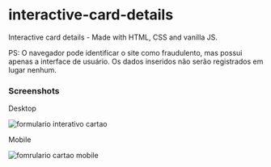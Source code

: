 # interactive-card-details
Interactive card details - Made with HTML, CSS and vanilla JS.

PS: O navegador pode identificar o site como fraudulento, mas possui apenas a interface de usuário. Os dados inseridos não serão registrados em lugar nenhum.

### Screenshots

Desktop

![formulario interativo cartao](https://user-images.githubusercontent.com/104312621/208683099-f8b89208-cf99-4dbe-a77e-498247a8f109.jpg)

Mobile

![fomrulario cartao mobile](https://user-images.githubusercontent.com/104312621/208683217-8a552d54-6fe6-480a-b8bc-652094fad6de.jpg)


